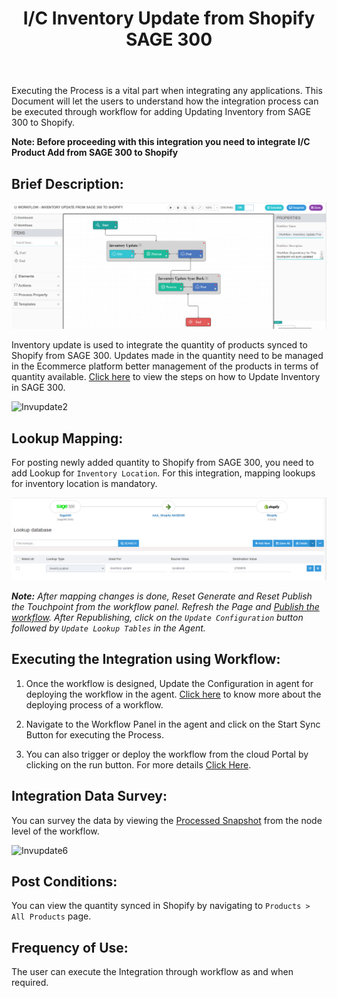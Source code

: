 ﻿---
title: "I/C Inventory Update from Shopify SAGE 300"
toc: true
tag: developers
category: "Integration/Sage-Shopify"
menus: 
    shopifysageintegration:
        title: "I/C Inventory Update from Shopify SAGE 300"
        icon: fa fa-wpexplorer
        identifier: shopifysage300inventory
---
Executing the Process is a vital part when integrating any applications. This Document will let the users to understand how the integration process can be executed through workflow for adding Updating Inventory from SAGE 300 to Shopify. 

**Note: Before proceeding with this integration you need to integrate I/C Product Add from SAGE 300 to Shopify**

## Brief Description:  
![Invupdate1](\staticfiles\integration\SAGE300-Shopify\invupdate1.PNG)

Inventory update is used to integrate the quantity of products synced to Shopify from SAGE 300. Updates made in the quantity need to be managed in the Ecommerce platform better management of the products in terms of quantity available. [Click here](/connectors/sage300/) to view the steps on how to Update Inventory in SAGE 300. 

![Invupdate2]()

## Lookup Mapping:

For posting newly added quantity to Shopify from SAGE 300, you need to add Lookup for `Inventory Location`. For this integration, mapping lookups for inventory location is mandatory.

![Invupdate3](\staticfiles\integration\SAGE300-Shopify\invupdate3.PNG)

**_Note:_** _After mapping changes is done, Reset Generate and Reset Publish the Touchpoint from the workflow panel. Refresh the Page and [Publish the workflow](/workflow/deploying-and-executing/#publishing-a-workflow). After Republishing, click on the `Update Configuration` button followed by `Update Lookup Tables` in the Agent._

## Executing the Integration using Workflow:

1.	Once the workflow is designed, Update the Configuration in agent for deploying the workflow in the agent. [Click here](/workflow/deploying-and-executing/) to know more about the deploying process of a workflow.

2.	Navigate to the Workflow Panel in the agent and click on the Start Sync Button for executing the Process.

3.	You can also trigger or deploy the workflow from the cloud Portal by clicking on the run button. For more details [Click Here](/workflow/deploying-and-executing/#executing-the-workflow).

## Integration Data Survey:

You can survey the data by viewing the [Processed Snapshot](/workflow/list-of-snapshot/)  from the node level of the workflow.

![Invupdate6]()

## Post Conditions:

You can view the quantity synced in Shopify by navigating to `Products > All Products` page.

## Frequency of Use:
The user can execute the Integration through workflow as and when required. 
